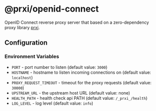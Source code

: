 # @prxi/openid-connect

OpenID Connect reverse proxy server that based on a zero-dependency proxy library [prxi](https://www.npmjs.com/package/prxi).

## Configuration

### Environment Variables

- `PORT` - port number to listen (default value: `3000`)
- `HOSTNAME` - hostname to listen incoming connections on (default value: `localhost`)
- `PROXY_REQUEST_TIMEOUT` - timeout for the proxy requests (default value: `30000`)
- `UPSTREAM_URL` - the upstream host URL (default value: none)
- `HEALTH_PATH` - health check api PATH (default value: `/_prxi_/health`)
- `LOG_LEVEL` - log level (default value: `info`)
